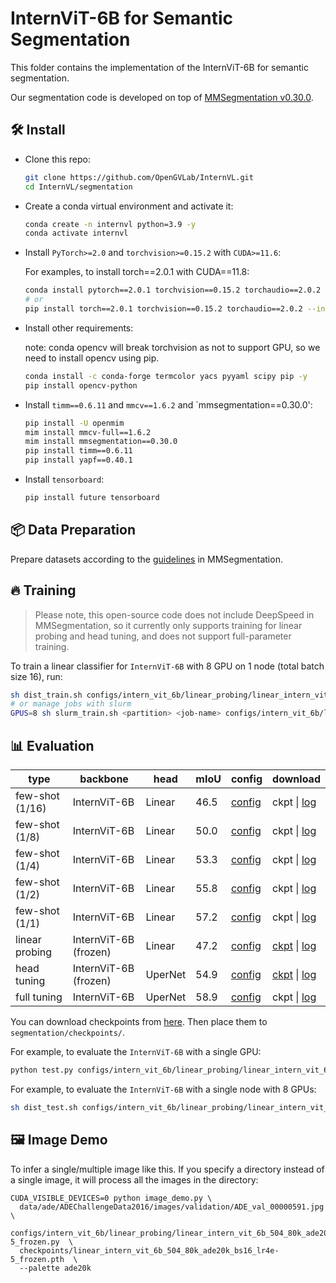 # InternViT-6B for Semantic Segmentation

This folder contains the implementation of the InternViT-6B for semantic segmentation.

Our segmentation code is developed on top of [MMSegmentation v0.30.0](https://github.com/open-mmlab/mmsegmentation/tree/v0.30.0).

## 🛠️ Install

- Clone this repo:

  ```bash
  git clone https://github.com/OpenGVLab/InternVL.git
  cd InternVL/segmentation
  ```

- Create a conda virtual environment and activate it:

  ```bash
  conda create -n internvl python=3.9 -y
  conda activate internvl
  ```

- Install `PyTorch>=2.0` and `torchvision>=0.15.2` with `CUDA>=11.6`:

  For examples, to install torch==2.0.1 with CUDA==11.8:

  ```bash
  conda install pytorch==2.0.1 torchvision==0.15.2 torchaudio==2.0.2 pytorch-cuda=11.8 -c pytorch -c nvidia
  # or
  pip install torch==2.0.1 torchvision==0.15.2 torchaudio==2.0.2 --index-url https://download.pytorch.org/whl/cu118
  ```

- Install other requirements:

  note: conda opencv will break torchvision as not to support GPU, so we need to install opencv using pip.

  ```bash
  conda install -c conda-forge termcolor yacs pyyaml scipy pip -y
  pip install opencv-python
  ```

- Install `timm==0.6.11` and `mmcv==1.6.2` and \`mmsegmentation==0.30.0':

  ```bash
  pip install -U openmim
  mim install mmcv-full==1.6.2
  mim install mmsegmentation==0.30.0
  pip install timm==0.6.11
  pip install yapf==0.40.1
  ```

- Install `tensorboard`:

  ```bash
  pip install future tensorboard
  ```

## 📦 Data Preparation

Prepare datasets according to the [guidelines](https://github.com/open-mmlab/mmsegmentation/blob/master/docs/en/dataset_prepare.md#prepare-datasets) in MMSegmentation.

## 🔥 Training

> Please note, this open-source code does not include DeepSpeed in MMSegmentation, so it currently only supports training for linear probing and head tuning, and does not support full-parameter training.

To train a linear classifier for `InternViT-6B` with 8 GPU on 1 node (total batch size 16), run:

```bash
sh dist_train.sh configs/intern_vit_6b/linear_probing/linear_intern_vit_6b_504_80k_ade20k_bs16_lr4e-5_frozen.py 8
# or manage jobs with slurm
GPUS=8 sh slurm_train.sh <partition> <job-name> configs/intern_vit_6b/linear_probing/linear_intern_vit_6b_504_80k_ade20k_bs16_lr4e-5_frozen.py
```

## 📊 Evaluation

| type            | backbone              | head    | mIoU | config                                                                                                     | download                                                                                                                                                                                                                                            |
| --------------- | --------------------- | ------- | ---- | ---------------------------------------------------------------------------------------------------------- | --------------------------------------------------------------------------------------------------------------------------------------------------------------------------------------------------------------------------------------------------- |
| few-shot (1/16) | InternViT-6B          | Linear  | 46.5 | [config](./configs/intern_vit_6b/few_shot/linear_intern_vit_6b_504_5k_ade20k_bs16_lr4e-5_1of16.py)         | ckpt \| [log](https://huggingface.co/OpenGVLab/InternVL/raw/main/linear_intern_vit_6b_504_5k_ade20k_bs16_lr4e-5_1of16.log)                                                                                                                          |
| few-shot (1/8)  | InternViT-6B          | Linear  | 50.0 | [config](./configs/intern_vit_6b/few_shot/linear_intern_vit_6b_504_10k_ade20k_bs16_lr4e-5_1of8.py)         | ckpt \| [log](https://huggingface.co/OpenGVLab/InternVL/raw/main/linear_intern_vit_6b_504_10k_ade20k_bs16_lr4e-5_1of8.log)                                                                                                                          |
| few-shot (1/4)  | InternViT-6B          | Linear  | 53.3 | [config](./configs/intern_vit_6b/few_shot/linear_intern_vit_6b_504_20k_ade20k_bs16_lr4e-5_1of4.py)         | ckpt \| [log](https://huggingface.co/OpenGVLab/InternVL/raw/main/linear_intern_vit_6b_504_20k_ade20k_bs16_lr4e-5_1of4.log)                                                                                                                          |
| few-shot (1/2)  | InternViT-6B          | Linear  | 55.8 | [config](./configs/intern_vit_6b/few_shot/linear_intern_vit_6b_504_40k_ade20k_bs16_lr4e-5_1of2.py)         | ckpt \| [log](https://huggingface.co/OpenGVLab/InternVL/raw/main/linear_intern_vit_6b_504_40k_ade20k_bs16_lr4e-5_1of2.log)                                                                                                                          |
| few-shot (1/1)  | InternViT-6B          | Linear  | 57.2 | [config](./configs/intern_vit_6b/few_shot/linear_intern_vit_6b_504_80k_ade20k_bs16_lr4e-5_1of1.py)         | ckpt \| [log](https://huggingface.co/OpenGVLab/InternVL/raw/main/linear_intern_vit_6b_504_80k_ade20k_bs16_lr4e-5_1of1.log)                                                                                                                          |
| linear probing  | InternViT-6B (frozen) | Linear  | 47.2 | [config](./configs/intern_vit_6b/linear_probing/linear_intern_vit_6b_504_80k_ade20k_bs16_lr4e-5_frozen.py) | [ckpt](https://huggingface.co/OpenGVLab/InternVL/resolve/main/linear_intern_vit_6b_504_80k_ade20k_bs16_lr4e-5_frozen.pth) \| [log](https://huggingface.co/OpenGVLab/InternVL/raw/main/linear_intern_vit_6b_504_80k_ade20k_bs16_lr4e-5_frozen.log)   |
| head tuning     | InternViT-6B (frozen) | UperNet | 54.9 | [config](./configs/intern_vit_6b/head_tuning/upernet_intern_vit_6b_504_80k_ade20k_bs16_lr4e-5_frozen.py)   | [ckpt](https://huggingface.co/OpenGVLab/InternVL/resolve/main/upernet_intern_vit_6b_504_80k_ade20k_bs16_lr4e-5_frozen.pth) \| [log](https://huggingface.co/OpenGVLab/InternVL/raw/main/upernet_intern_vit_6b_504_80k_ade20k_bs16_lr4e-5_frozen.log) |
| full tuning     | InternViT-6B          | UperNet | 58.9 | [config](./configs/intern_vit_6b/full_tuning/upernet_intern_vit_6b_504_80k_ade20k_bs16_lr4e-5.py)          | ckpt \| [log](https://huggingface.co/OpenGVLab/InternVL/raw/main/upernet_intern_vit_6b_504_80k_ade20k_bs16_lr4e-5.log)                                                                                                                              |

You can download checkpoints from [here](https://github.com/OpenGVLab/InternVL/releases/tag/segmentation). Then place them to `segmentation/checkpoints/`.

For example, to evaluate the `InternViT-6B` with a single GPU:

```bash
python test.py configs/intern_vit_6b/linear_probing/linear_intern_vit_6b_504_80k_ade20k_bs16_lr4e-5_frozen.py checkpoints/linear_intern_vit_6b_504_80k_ade20k_bs16_lr4e-5_frozen.pth --eval mIoU
```

For example, to evaluate the `InternViT-6B` with a single node with 8 GPUs:

```bash
sh dist_test.sh configs/intern_vit_6b/linear_probing/linear_intern_vit_6b_504_80k_ade20k_bs16_lr4e-5_frozen.py checkpoints/linear_intern_vit_6b_504_80k_ade20k_bs16_lr4e-5_frozen.pth 8 --eval mIoU
```

## 🖼️ Image Demo

To infer a single/multiple image like this.
If you specify a directory instead of a single image, it will process all the images in the directory:

```
CUDA_VISIBLE_DEVICES=0 python image_demo.py \
  data/ade/ADEChallengeData2016/images/validation/ADE_val_00000591.jpg \
  configs/intern_vit_6b/linear_probing/linear_intern_vit_6b_504_80k_ade20k_bs16_lr4e-5_frozen.py  \
  checkpoints/linear_intern_vit_6b_504_80k_ade20k_bs16_lr4e-5_frozen.pth  \
  --palette ade20k
```
